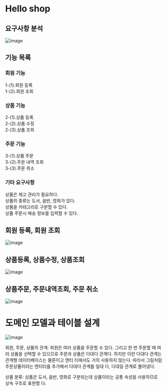 # Hello shop
## 요구사항 분석  
![image](https://user-images.githubusercontent.com/80056046/197429827-a5371af3-758e-4d5b-aec4-26a5b2e94d56.png)

## 기능 목록
### 회원 기능    
1-(1).회원 등록  
1-(2).회원 조회  
### 상품 기능    
2-(1).상품 등록  
2-(2).상품 수정  
2-(3).상품 조회  
### 주문 기능     
3-(1).상품 주문  
3-(2).주문 내역 조회  
3-(3).주문 취소  

### 기타 요구사항     
상품은 제고 관리가 필요하다.  
상품의 종류는 도서, 음반, 영화가 있다.  
상품을 카테고리로 구분할 수 있다.  
상품 주문시 배송 정보를 입력할 수 있다.  



## 회원 등록, 회원 조회
![image](https://user-images.githubusercontent.com/80056046/197431130-a83d56d9-cae8-4320-9565-c8b96ff16131.png)
   
## 상품등록, 상품수정, 상품조회
![image](https://user-images.githubusercontent.com/80056046/197431339-29e12088-ceec-4bf8-b406-3fd2d0bddbd7.png)

## 상품주문, 주문내역조회, 주문 취소
![image](https://user-images.githubusercontent.com/80056046/197431639-d2e3a9f2-a6ce-44fc-b92a-2c00f36fc31e.png)



# 도메인 모델과 테이블 설계

![image](https://user-images.githubusercontent.com/80056046/197430203-deebed2a-2c7e-4a1a-8cbf-e84f29463cd6.png)

회원, 주문, 상품의 관계: 회원은 여러 상품을 주문할 수 있다. 그리고 한 번 주문할 때 여러 상품을 선택할 수
있으므로 주문과 상품은 다대다 관계다. 하지만 이런 다대다 관계는 관계형 데이터베이스는 물론이고 엔티
티에서도 거의 사용하지 않는다. 따라서 그림처럼 주문상품이라는 엔티티를 추가해서 다대다 관계를 일대
다, 다대일 관계로 풀어냈다.

상품 분류: 상품은 도서, 음반, 영화로 구분되는데 상품이라는 공통 속성을 사용하므로 상속 구조로 표현했
다.





